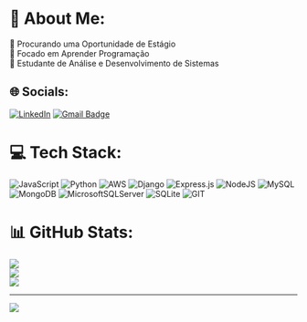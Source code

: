 # 👋 About Me:
🤝 Procurando uma Oportunidade de Estágio<br>🔭 Focado em Aprender Programação<br>💬 Estudante de Análise e Desenvolvimento de Sistemas


## 🌐 Socials:
[![LinkedIn](https://img.shields.io/badge/LinkedIn-%230077B5.svg?logo=linkedin&logoColor=white)](https://www.linkedin.com/in/jhonatasdeoliveira/)
[![Gmail Badge](https://img.shields.io/badge/-Gmail-006bed?style=flat-square&logo=Gmail&logoColor=white&link=mailto:{SeuEmail})](mailto:{send-email})

# 💻 Tech Stack:
![JavaScript](https://img.shields.io/badge/javascript-%23323330.svg?style=for-the-badge&logo=javascript&logoColor=%23F7DF1E) ![Python](https://img.shields.io/badge/python-3670A0?style=for-the-badge&logo=python&logoColor=ffdd54) ![AWS](https://img.shields.io/badge/AWS-%23FF9900.svg?style=for-the-badge&logo=amazon-aws&logoColor=white) ![Django](https://img.shields.io/badge/django-%23092E20.svg?style=for-the-badge&logo=django&logoColor=white) ![Express.js](https://img.shields.io/badge/express.js-%23404d59.svg?style=for-the-badge&logo=express&logoColor=%2361DAFB)  ![NodeJS](https://img.shields.io/badge/node.js-6DA55F?style=for-the-badge&logo=node.js&logoColor=white) ![MySQL](https://img.shields.io/badge/mysql-%2300000f.svg?style=for-the-badge&logo=mysql&logoColor=white) ![MongoDB](https://img.shields.io/badge/MongoDB-%234ea94b.svg?style=for-the-badge&logo=mongodb&logoColor=white) ![MicrosoftSQLServer](https://img.shields.io/badge/Microsoft%20SQL%20Server-CC2927?style=for-the-badge&logo=microsoft%20sql%20server&logoColor=white) ![SQLite](https://img.shields.io/badge/sqlite-%2307405e.svg?style=for-the-badge&logo=sqlite&logoColor=white) ![GIT](https://img.shields.io/badge/Git-fc6d26?style=for-the-badge&logo=git&logoColor=white)

# 📊 GitHub Stats:
![](https://github-readme-stats.vercel.app/api?username=devjhonatas&theme=jolly&hide_border=false&include_all_commits=false&count_private=false)<br/>
![](https://github-readme-streak-stats.herokuapp.com/?user=devjhonatas&theme=jolly&hide_border=false)<br/>
![](https://github-readme-stats.vercel.app/api/top-langs/?username=devjhonatas&theme=jolly&hide_border=false&include_all_commits=false&count_private=false&layout=compact)

---
[![](https://visitcount.itsvg.in/api?id=devjhonatas&icon=1&color=1)](https://visitcount.itsvg.in)

<!-- Proudly created with GPRM ( https://gprm.itsvg.in ) -->
